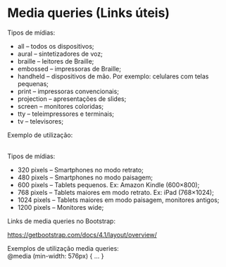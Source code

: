 # Media queries (Links úteis)

Tipos de mídias:<br/>

- all – todos os dispositivos;<br/>
- aural – sintetizadores de voz;<br/>
- braille – leitores de Braille;<br/>
- embossed – impressoras de Braille;<br/>
- handheld – dispositivos de mão. Por exemplo: celulares com telas pequenas;<br/>
- print – impressoras convencionais;<br/>
- projection – apresentações de slides;<br/>
- screen – monitores coloridas;<br/>
- tty – teleimpressores e terminais;<br/>
- tv – televisores;<br/>

Exemplo de utilização:<br/>

<link rel="stylesheet" media="print" href="print.css" /> 

<br/>Tipos de mídias:<br/>

- 320 pixels – Smartphones no modo retrato;<br/>
- 480 pixels – Smartphones no modo paisagem;<br/>
- 600 pixels – Tablets pequenos. Ex: Amazon Kindle (600×800);<br/>
- 768 pixels – Tablets maiores em modo retrato. Ex: iPad (768×1024);<br/>
- 1024 pixels – Tablets maiores em modo paisagem, monitores antigos;<br/>
- 1200 pixels – Monitores wide;<br/>

Links de media queries no Bootstrap:<br/>

https://getbootstrap.com/docs/4.1/layout/overview/<br/>

Exemplos de utilização media queries:<br/>
@media (min-width: 576px) { ... }
